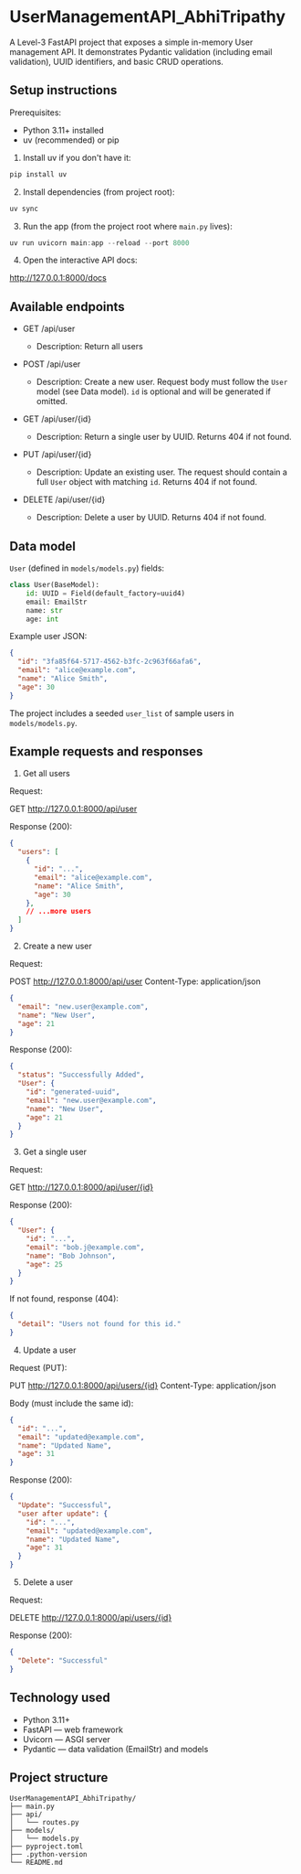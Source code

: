 # UserManagementAPI_AbhiTripathy

A Level-3 FastAPI project that exposes a simple in-memory User management API. It demonstrates Pydantic validation (including email validation), UUID identifiers, and basic CRUD operations.

## Setup instructions

Prerequisites:
- Python 3.11+ installed
- uv (recommended) or pip

1. Install uv if you don't have it:
```powershell
pip install uv
```

2. Install dependencies (from project root):
```powershell
uv sync
```

3. Run the app (from the project root where `main.py` lives):

```powershell
uv run uvicorn main:app --reload --port 8000
```

4. Open the interactive API docs:

http://127.0.0.1:8000/docs

## Available endpoints

- GET /api/user
  - Description: Return all users

- POST /api/user
  - Description: Create a new user. Request body must follow the `User` model (see Data model). `id` is optional and will be generated if omitted.

- GET /api/user/{id}
  - Description: Return a single user by UUID. Returns 404 if not found.

- PUT /api/user/{id}
  - Description: Update an existing user. The request should contain a full `User` object with matching `id`. Returns 404 if not found.

- DELETE /api/user/{id}
  - Description: Delete a user by UUID. Returns 404 if not found.

## Data model

`User` (defined in `models/models.py`) fields:

```python
class User(BaseModel):
    id: UUID = Field(default_factory=uuid4)
    email: EmailStr
    name: str
    age: int
```

Example user JSON:

```json
{
  "id": "3fa85f64-5717-4562-b3fc-2c963f66afa6",
  "email": "alice@example.com",
  "name": "Alice Smith",
  "age": 30
}
```

The project includes a seeded `user_list` of sample users in `models/models.py`.

## Example requests and responses

1) Get all users

Request:

GET http://127.0.0.1:8000/api/user

Response (200):

```json
{
  "users": [
    {
      "id": "...",
      "email": "alice@example.com",
      "name": "Alice Smith",
      "age": 30
    },
    // ...more users
  ]
}
```

2) Create a new user

Request:

POST http://127.0.0.1:8000/api/user
Content-Type: application/json

```json
{
  "email": "new.user@example.com",
  "name": "New User",
  "age": 21
}
```

Response (200):

```json
{
  "status": "Successfully Added",
  "User": {
    "id": "generated-uuid",
    "email": "new.user@example.com",
    "name": "New User",
    "age": 21
  }
}
```

3) Get a single user

Request:

GET http://127.0.0.1:8000/api/user/{id}

Response (200):

```json
{
  "User": {
    "id": "...",
    "email": "bob.j@example.com",
    "name": "Bob Johnson",
    "age": 25
  }
}
```

If not found, response (404):

```json
{
  "detail": "Users not found for this id."
}
```

4) Update a user

Request (PUT):

PUT http://127.0.0.1:8000/api/users/{id}
Content-Type: application/json

Body (must include the same id):

```json
{
  "id": "...",
  "email": "updated@example.com",
  "name": "Updated Name",
  "age": 31
}
```

Response (200):

```json
{
  "Update": "Successful",
  "user after update": {
    "id": "...",
    "email": "updated@example.com",
    "name": "Updated Name",
    "age": 31
  }
}
```

5) Delete a user

Request:

DELETE http://127.0.0.1:8000/api/users/{id}

Response (200):

```json
{
  "Delete": "Successful"
}
```

## Technology used

- Python 3.11+
- FastAPI — web framework
- Uvicorn — ASGI server
- Pydantic — data validation (EmailStr) and models

## Project structure

```
UserManagementAPI_AbhiTripathy/
├── main.py
├── api/
│   └── routes.py
├── models/
│   └── models.py
├── pyproject.toml
├── .python-version
└── README.md
```
